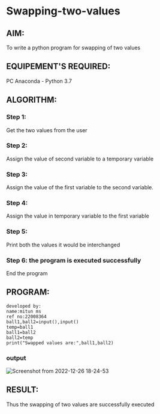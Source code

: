 # Swapping-two-values
## AIM:
To write a python program for swapping of two values
## EQUIPEMENT'S REQUIRED: 
PC
Anaconda - Python 3.7
## ALGORITHM: 
### Step 1:
Get the two values from the user
### Step 2: 
Assign the value of second variable to a temporary variable 
### Step 3: 
Assign the value of the first variable to the second variable.
### Step 4:  
Assign the value in temporary variable to the first variable
### Step 5: 
Print both the values it would be interchanged
### Step 6: the program is executed successfully
End the program
## PROGRAM:
```
developed by:
name:mitun ms
ref no:22008364
ball1,ball2=input(),input()
temp=ball1
ball1=ball2
ball2=temp
print("Swapped values are:",ball1,ball2)

```
### output
![Screenshot from 2022-12-26 18-24-53](https://user-images.githubusercontent.com/118344695/209551715-dc300aad-c3e0-46d0-94d3-927c2cadf1eb.png)


## RESULT:
Thus the swapping of two values are successfully executed




